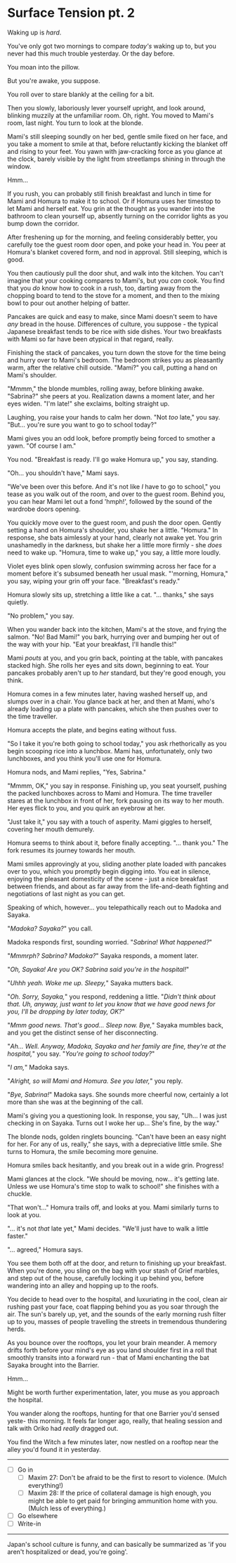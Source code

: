 # Surface Tension pt. 2

Waking up is *hard*.

You've only got two mornings to compare *today's* waking up to, but you never had this much trouble yesterday. Or the day before.

You moan into the pillow.

But you're awake, you suppose.

You roll over to stare blankly at the ceiling for a bit.

Then you slowly, laboriously lever yourself upright, and look around, blinking muzzily at the unfamiliar room. Oh, right. You moved to Mami's room, last night. You turn to look at the blonde.

Mami's still sleeping soundly on her bed, gentle smile fixed on her face, and you take a moment to smile at that, before reluctantly kicking the blanket off and rising to your feet. You yawn with jaw-cracking force as you glance at the clock, barely visible by the light from streetlamps shining in through the window.

Hmm...

If you rush, you can probably still finish breakfast and lunch in time for Mami and Homura to make it to school. Or if Homura uses her timestop to let Mami and herself eat. You grin at the thought as you wander into the bathroom to clean yourself up, absently turning on the corridor lights as you bump down the corridor.

After freshening up for the morning, and feeling considerably better, you carefully toe the guest room door open, and poke your head in. You peer at Homura's blanket covered form, and nod in approval. Still sleeping, which is good.

You then cautiously pull the door shut, and walk into the kitchen. You can't imagine that your cooking compares to Mami's, but you *can* cook. You find that you *do* know how to cook in a rush, too, darting away from the chopping board to tend to the stove for a moment, and then to the mixing bowl to pour out another helping of batter.

Pancakes are quick and easy to make, since Mami doesn't seem to have *any* bread in the house. Differences of culture, you suppose - the typical Japanese breakfast tends to be rice with side dishes. Your two breakfasts with Mami so far have been *a*typical in that regard, really.

Finishing the stack of pancakes, you turn down the stove for the time being and hurry over to Mami's bedroom. The bedroom strikes you as pleasantly warm, after the relative chill outside. "Mami?" you call, putting a hand on Mami's shoulder.

"Mmmm," the blonde mumbles, rolling away, before blinking awake. "Sabrina?" she peers at you. Realization dawns a moment later, and her eyes widen. "I'm late!" she exclaims, bolting straight up.

Laughing, you raise your hands to calm her down. "Not *too* late," you say. "But... you're sure you want to go to school today?"

Mami gives you an odd look, before promptly being forced to smother a yawn. "Of course I am."

You nod. "Breakfast is ready. I'll go wake Homura up," you say, standing.

"Oh... you shouldn't have," Mami says.

"We've been over this before. And it's not like *I* have to go to school," you tease as you walk out of the room, and over to the guest room. Behind you, you can hear Mami let out a fond 'hmph!', followed by the sound of the wardrobe doors opening.

You quickly move over to the guest room, and push the door open. Gently setting a hand on Homura's shoulder, you shake her a little. "Homura." In response, she bats aimlessly at your hand, clearly not awake yet. You grin unashamedly in the darkness, but shake her a little more firmly - she *does* need to wake up. "Homura, time to wake up," you say, a little more loudly.

Violet eyes blink open slowly, confusion swimming across her face for a moment before it's subsumed beneath her usual mask. "'morning, Homura," you say, wiping your grin off your face. "Breakfast's ready."

Homura slowly sits up, stretching a little like a cat. "... thanks," she says quietly.

"No problem," you say.

When you wander back into the kitchen, Mami's at the stove, and frying the salmon. "No! Bad Mami!" you bark, hurrying over and bumping her out of the way with your hip. "Eat your breakfast, I'll handle this!"

Mami *pouts* at you, and you grin back, pointing at the table, with pancakes stacked high. She rolls her eyes and sits down, beginning to eat. Your pancakes probably aren't up to *her* standard, but they're good enough, you think.

Homura comes in a few minutes later, having washed herself up, and slumps over in a chair. You glance back at her, and then at Mami, who's already loading up a plate with pancakes, which she then pushes over to the time traveller.

Homura accepts the plate, and begins eating without fuss.

"So I take it you're both going to school today," you ask rhethorically as you begin scooping rice into a lunchbox. Mami has, unfortunately, only two lunchboxes, and you think you'll use one for Homura.

Homura nods, and Mami replies, "Yes, Sabrina."

"Mmmm, OK," you say in response. Finishing up, you seat yourself, pushing the packed lunchboxes across to Mami and Homura. The time traveller stares at the lunchbox in front of her, fork pausing on its way to her mouth. Her eyes flick to you, and you quirk an eyebrow at her.

"Just take it," you say with a touch of asperity. Mami giggles to herself, covering her mouth demurely.

Homura seems to think about it, before finally accepting. "... thank you." The fork resumes its journey towards her mouth.

Mami smiles approvingly at you, sliding another plate loaded with pancakes over to you, which you promptly begin digging into. You eat in silence, enjoying the pleasant domesticity of the scene - just a nice breakfast between friends, and about as far away from the life-and-death fighting and negotiations of last night as you can get.

Speaking of which, however... you telepathically reach out to Madoka and Sayaka.

"*Madoka? Sayaka?*" you call.

Madoka responds first, sounding worried. "*Sabrina! What happened?*"

"*Mmmrph? Sabrina? Madoka?*" Sayaka responds, a moment later.

"*Oh, Sayaka! Are you OK? Sabrina said you're in the hospital!*"

"*Uhhh yeah. Woke me up. Sleepy,*" Sayaka mutters back.

"*Oh. Sorry, Sayaka,*" you respond, reddening a little. "*Didn't think about that. Uh, anyway, just want to let you know that we have good news for you, I'll be dropping by later today, OK?*"

"*Mmm good news. That's good... Sleep now. Bye,*" Sayaka mumbles back, and you get the distinct sense of her disconnecting.

"*Ah... Well. Anyway, Madoka, Sayaka and her family are fine, they're at the hospital,*" you say. "*You're going to school today?*"

"*I am,*" Madoka says.

"*Alright, so will Mami and Homura. See you later,*" you reply.

"*Bye, Sabrina!*" Madoka says. She sounds more cheerful now, certainly a lot more than she was at the beginning of the call.

Mami's giving you a questioning look. In response, you say, "Uh... I was just checking in on Sayaka. Turns out I woke her up... She's fine, by the way."

The blonde nods, golden ringlets bouncing. "Can't have been an easy night for her. For any of us, really," she says, with a depreciative little smile. She turns to Homura, the smile becoming more genuine.

Homura smiles back hesitantly, and you break out in a wide grin. Progress!

Mami glances at the clock. "We should be moving, now\... it's getting late. Unless we use Homura's time stop to walk to school!" she finishes with a chuckle.

"That won't..." Homura trails off, and looks at you. Mami similarly turns to look at you.

"... it's not *that* late yet," Mami decides. "We'll just have to walk a little faster."

"... agreed," Homura says.

You see them both off at the door, and return to finishing up your breakfast. When you're done, you sling on the bag with your stash of Grief marbles, and step out of the house, carefully locking it up behind you, before wandering into an alley and hopping up to the roofs.

You decide to head over to the hospital, and luxuriating in the cool, clean air rushing past your face, coat flapping behind you as you soar through the air. The sun's barely up, yet, and the sounds of the early morning rush filter up to you, masses of people travelling the streets in tremendous thundering herds.

As you bounce over the rooftops, you let your brain meander. A memory drifts forth before your mind's eye as you land shoulder first in a roll that smoothly transits into a forward run - that of Mami enchanting the bat Sayaka brought into the Barrier.

Hmm...

Might be worth further experimentation, later, you muse as you approach the hospital.

You wander along the rooftops, hunting for that one Barrier you'd sensed yeste- this morning. It feels far longer ago, really, that healing session and talk with Oriko had *really* dragged out.

You find the Witch a few minutes later, now nestled on a rooftop near the alley you'd found it in yesterday.

---

- [ ] Go in
  - [ ] Maxim 27: Don't be afraid to be the first to resort to violence. (Mulch everything!)
  - [ ] Maxim 28: If the price of collateral damage is high enough, you might be able to get paid for bringing ammunition home with you. (Mulch less of everything.)
- [ ] Go elsewhere
- [ ] Write-in

---

Japan's school culture is funny, and can basically be summarized as 'if you aren't hospitalized or dead, you're going'.
